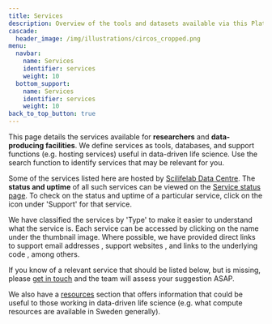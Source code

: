 ```yaml
---
title: Services
description: Overview of the tools and datasets available via this Platform.
cascade:
  header_image: /img/illustrations/circos_cropped.png
menu:
  navbar:
    name: Services
    identifier: services
    weight: 10
  bottom_support:
    name: Services
    identifier: services
    weight: 10
back_to_top_button: true
---
```


This page details the services available for **researchers** and **data-producing facilities**. We define services as tools, databases, and support functions (e.g. hosting services) useful in data-driven life science. Use the search function to identify services that may be relevant for you.

Some of the services listed here are hosted by [Scilifelab Data Centre](https://data.scilifelab.se/about/). The **status and uptime** of all such services can be viewed on the [Service status page](https://status.dc.scilifelab.se). To check on the status and uptime of a particular service, click on the <i class="bi-hdd-rack"></i> icon under 'Support' for that service.

We have classified the services by 'Type' to make it easier to understand what the service is. Each service can be accessed by clicking on the name under the thumbnail image. Where possible, we have provided direct links to support email addresses <i class="bi bi-envelope-fill"></i>, support websites <i class="bi bi-globe"></i>, and links to the underlying code <i class="bi bi-github"></i>, among others.

If you know of a relevant service that should be listed below, but is missing, please [get in touch](/contact/) and the team will assess your suggestion ASAP.

We also have a [resources](/resources/) section that offers information that could be useful to those working in data-driven life science (e.g. what compute resources are available in Sweden generally).
